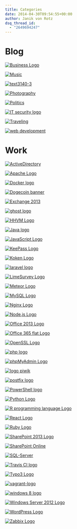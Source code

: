 ```yaml
---
title: Categories
date: 2014-04-30T09:54:55+00:00
author: Janik von Rotz
dsq_thread_id:
  - "2649694247"
---
```

# Blog

[![Business Logo](/wp-content/uploads/2014/04/Business-Logo-300x157.png)](/category/blog/business)

[![Music](/wp-content/uploads/2014/04/Music-300x91.jpg)](/category/blog/music)

[![text3140-3](/wp-content/uploads/2014/04/text3140-3-300x169.png)](/category/blog/parkour)

[![Photography](/wp-content/uploads/2014/04/Photography-e1412934063722-300x131.jpg)](https://janikvonrotz.ch/category/blog/photography/)

[![Politics](/wp-content/uploads/2014/04/Politics-300x161.png)](/category/blog/politics)

[![IT security logo](/wp-content/uploads/2014/04/IT-security-logo-300x253.jpg)](/category/work/it-security)

[![Traveling](/wp-content/uploads/2014/04/Traveling-300x79.png)](/category/blog/traveling)

[![web development](/wp-content/uploads/2014/03/web-development-300x240.jpg)](/category/work/web-development)

# Work

[![ActiveDirectory](/wp-content/uploads/2013/08/Active-Directory-Logo-300x134.png)](/category/work/activedirectory)

[![Apache Logo](/wp-content/uploads/2014/04/Apache-Logo-300x165.png)](/category/work/apache)

[![Docker logo](/wp-content/uploads/2015/10/Docker-logo-300x72.png)](/category/work/docker/)

[![Dogecoin banner](/wp-content/uploads/2014/05/Dogecoin-banner-300x78.png)](/category/work/dogecoin)

[![Exchange 2013](/wp-content/uploads/2013/08/exchange-2013-e1393417827333-300x95.jpg)](/category/work/exchange)

[![ghost logo](/wp-content/uploads/2014/02/ghost-logo-e1393590335426-300x86.png)](/category/work/ghost)

[![HHVM Logo](/wp-content/uploads/2014/04/HHVM-Logo-300x130.png)](/category/work/hhvm)

[![Java logo](/wp-content/uploads/2014/10/Java-logo-300x184.jpg)](https://janikvonrotz.ch/category/work/java/)

[![JavaScript Logo](/wp-content/uploads/2013/07/JavaScript-logo-300x300.png)](/category/work/javascript)

[![KeePass Logo](/wp-content/uploads/2014/04/KeePass-Logo-300x98.png)](/category/work/keepass)

[![Koken Logo](/wp-content/uploads/2015/08/Koken-Logo-300x173.png)](/category/work/koken/)

[![laravel logo](/wp-content/uploads/2015/01/laravel-logo-e1422466263489-300x132.png)](/category/work/laravel/)

[![LimeSurvey Logo](/wp-content/uploads/2015/04/LimeSurvey-Logo-300x99.png)](/category/work/limesurvey/)

[![Meteor Logo](/wp-content/uploads/2015/12/Meteor-Logo-300x71.png)](/category/work/meteorjs)

[![MySQL Logo](/wp-content/uploads/2014/04/MySQL-Logo-300x155.png)](/category/work/mysql)

[![Nginx Logo](/wp-content/uploads/2014/03/Nginx-Logo-e1394033855329-300x100.png)](/category/work/nginx)

[![Node.js Logo](/wp-content/uploads/2014/03/Node.js-Logo-300x80.png)](/category/work/node-js)

[![Office 2013 Logo](/wp-content/uploads/2014/03/Office-2013-Logo-300x130.jpg)](/category/work/office/)

[![Office 365 flat Logo](/wp-content/uploads/2014/03/Office-365-flat-Logo-e1394705523286-300x93.jpg)](/category/work/office365)

[![OpenSSL Logo](/wp-content/uploads/2014/03/OpenSSL-Logo-300x69.png)](/category/work/openssl)

[![php logo](/wp-content/uploads/2014/03/php-logo-300x210.jpeg)](/category/work/php/)

[![phpMyAdmin Logo](/wp-content/uploads/2014/04/phpMyAdmin-Logo-300x225.jpg)](/category/work/1phpmyadmin)

[![logo piwik](/wp-content/uploads/2014/12/logo-piwik-300x150.png)](/category/work/1piwik)

[![postfix logo](/wp-content/uploads/2014/04/postfix-logo-300x161.png)](/category/work/postfix/)

[![PowerShell logo](/wp-content/uploads/2015/06/PowerShell-logo-300x300.png)](/category/work/powershell)

[![Python Logo](/wp-content/uploads/2015/10/Python-Logo-300x159.png)](/category/work/python/)

[![R programming language Logo](/wp-content/uploads/2014/04/R-programming-language-Logo-300x226.png)](/category/work/r-programming-language/)

[![React Logo](/wp-content/uploads/2014/04/React-Logo-300x84.png)](/category/work/react/)

[![Ruby Logo](/wp-content/uploads/2014/04/Ruby-Logo1-300x102.png)](/category/work/ruby)

[![SharePoint 2013 Logo](/wp-content/uploads/2013/07/SharePoint-2013-Logo-300x79.png)](/category/work/sharepoint)

[![SharePoint Online](/wp-content/uploads/2014/02/SharePoint-Online-300x108.jpg)](/category/work/sharepoint-online)

[![SQL-Server](/wp-content/uploads/2014/02/SQL-Server-300x243.png)](/category/work/sql-server)

[![Travis CI logo](/wp-content/uploads/2015/11/Travis-CI-logo-300x100.jpg)](/category/work/travis/)

[![Typo3 Logo](/wp-content/uploads/2015/01/Typo3-Logo-300x107.jpg)](https://janikvonrotz.ch/category/work/typo3/)

[![vagrant-logo](/wp-content/uploads/2013/07/vagrant-logo-300x82.png)](/category/work/vagrant)

[![windows 8 logo](/wp-content/uploads/2014/12/windows-8-logo-300x99.png)](/category/work/windows)

[![Windows Server 2012 Logo](/wp-content/uploads/2014/03/Windows-Server-2012-Logo-300x54.jpg)](/category/work/windows-server)

[![WordPress Logo](/wp-content/uploads/2014/02/wordpress-logo-300x100.jpg)](/category/work/wordpress)

[![Zabbix Logo](/wp-content/uploads/2014/04/Zabbix-Logo-e1397484832591-300x91.png)](/category/work/zabbix)

